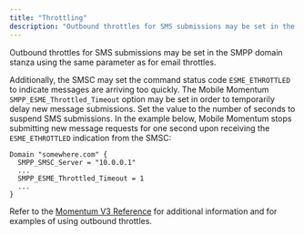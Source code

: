 ```yaml
---
title: "Throttling"
description: "Outbound throttles for SMS submissions may be set in the SMPP domain stanza using the same parameter as for email throttles Additionally the SMSC may set the command status code ESME ETHROTTLED to indicate messages are arriving too quickly The Mobile Momentum SMPP ESME Throttled Timeout option may be set..."
---
```


Outbound throttles for SMS submissions may be set in the SMPP domain stanza using the same parameter as for email throttles.

Additionally, the SMSC may set the command status code `ESME_ETHROTTLED` to indicate messages are arriving too quickly. The Mobile Momentum `SMPP_ESME_Throttled_Timeout` option may be set in order to temporarily delay new message submissions. Set the value to the number of seconds to suspend SMS submissions. In the example below, Mobile Momentum stops submitting new message requests for one second upon receiving the `ESME_ETHROTTLED` indication from the SMSC:

```
Domain "somewhere.com" {
  SMPP_SMSC_Server = "10.0.0.1"
  ...
  SMPP_ESME_Throttled_Timeout = 1
  ...
}
```

Refer to the [Momentum V3 Reference](/momentum/3/3-reference) for additional information and for examples of using outbound throttles.